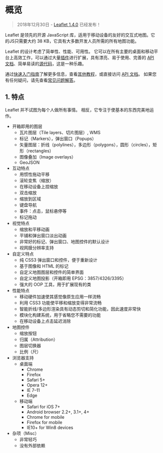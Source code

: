 # 概览

>2018年12月30日 - [Leaflet 1.4.0](https://leafletjs.com/2018/12/30/leaflet-1.4.0.html) 已经发布！

Leaflet 是领先的开源 JavaScript 库，适用于移动设备的友好的交互式地图。它的JS只需要大约 38 KB，它具有大多数开发人员所需的所有地图功能。

Leaflet 的设计考虑了简单性、性能、可用性。 它可以在所有主要的桌面和移动平台上高效工作，可以通过大量[插件](https://leafletjs.com/plugins.html)进行扩展，具有漂亮、易于使用、完善的 [API 文档](https://leafletjs.com/reference.html)、简单易读的[源代码](https://github.com/Leaflet/Leaflet)，这是一种乐趣。

通过[快速入门指南](https://leafletjs.com/examples/quick-start/)了解更多信息，查看[其他教程](https://leafletjs.com/examples.html)，或直接访问 [API 文档](https://leafletjs.com/reference.html)。 如果您有任何疑问，请先查看[常见问题解答](https://github.com/Leaflet/Leaflet/blob/master/FAQ.md)。

## 1. 特点

Leaflet 并不试图为每个人做所有事情。 相反，它专注于使基本的东西完美地运作。

* 开箱即用的图层
  * 瓦片图层（Tile layers、切片图层）, WMS
  * 标记（Markers），弹出窗口（Popups）
  * 矢量图层：折线（polylines），多边形（polygons），圆形（circles），矩形（rectangles）
  * 图像叠加（Image overlays）
  * GeoJSON
* 互动特点
  * 用惯性拖动平移
  * 滚轮变焦（缩放）
  * 在移动设备上捏缩放
  * 双击缩放
  * 缩放到区域
  * 键盘导航
  * 事件：点击，鼠标悬停等
  * 标记拖动
* 视觉特点
  * 缩放和平移动画
  * 平铺和弹出窗口淡出动画
  * 非常好的标记、弹出窗口、地图控件的默认设计
  * 视网膜分辨率支持
* 自定义特点
  * 纯 CSS3 弹出窗口和控件，便于重新设计
  * 基于图像和 HTML 的标记
  * 自定义地图图层和控件的简单界面
  * 自定义地图投影（开箱即用 EPSG：3857/4326/3395）
  * 强大的 OOP 工具，用于扩展现有的类
* 性能特点
  * 移动硬件加速使其感觉像原生应用一样流畅
  * 利用 CSS3 功能使平移和缩放变得非常流畅
  * 智能折线/多边形渲染具有动态剪切和简化功能，因此速度非常快
  * 模块化构建系统，用于省略您不需要的功能
  * 在移动设备上点击延迟消除
* 地图控件
  * 缩放按钮
  * 归属（Attribution）
  * 图层切换器
  * 比例（尺）
* 浏览器支持
  * 桌面端
    * Chrome
    * Firefox
    * Safari 5+
    * Opera 12+
    * IE 7–11
    * Edge
  * 移动端
    * Safari for iOS 7+
    * Android browser 2.2+, 3.1+, 4+
    * Chrome for mobile
    * Firefox for mobile
    * IE10+ for Win8 devices
* 杂项（Misc）
  * 非常轻巧
  * 没有外部依赖